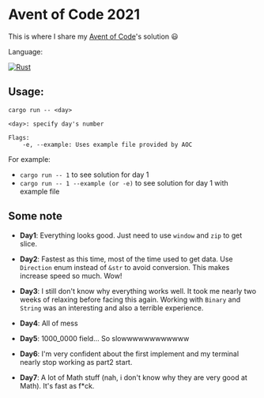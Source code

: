 # Avent of Code 2021

This is where I share my [Avent of Code](https://adventofcode.com)'s solution 😃

Language:

[![Rust](https://img.shields.io/badge/Rust%20and%20nothing%20more-ee7950.svg?style=for-the-badge&logo=rust)](#writteninrust)

## Usage:

```
cargo run -- <day>

<day>: specify day's number

Flags: 
    -e, --example: Uses example file provided by AOC
```

For example: 

- `cargo run -- 1` to see solution for day 1
- `cargo run -- 1 --example (or -e)` to see solution for day 1 with example file

## Some note

- **Day1**: Everything looks good. Just need to use `window` and `zip` to get slice.

- **Day2**: Fastest as this time, most of the time used to get data. Use `Direction` enum instead of `&str` to avoid conversion. This makes increase speed so much. Wow!

- **Day3**: I still don't know why everything works well. It took me nearly two weeks of relaxing before facing this again. Working with `Binary` and `String` was an interesting and also a terrible experience. 

- **Day4**: All of mess

- **Day5**: 1000_0000 field... So slowwwwwwwwwwww

- **Day6**: I'm very confident about the first implement and my terminal nearly stop working as part2 start.

- **Day7**: A lot of Math stuff (nah, i don't know why they are very good at Math). It's fast as f*ck.
